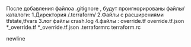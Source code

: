 После добавления файлоа .gitignore , будут проигнорированы файлы/каталоги:
1.Директория /.terraform/
2.Файлы c расширениями tfstate,tfvars
3.лог файлы crash.log
4.файлы :
override.tf
override.tf.json
*_override.tf
*_override.tf.json
.terraformrc
terraform.rc


newline
